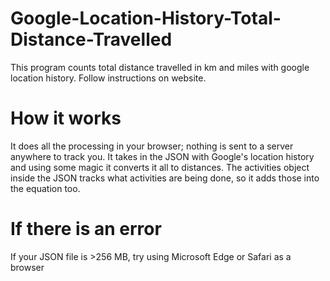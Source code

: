 # Google-Location-History-Total-Distance-Travelled
This program counts total distance travelled in km and miles with google location history. Follow instructions on website.

# How it works
It does all the processing in your browser; nothing is sent to a server anywhere to track you. It takes in the JSON with Google's location history and using some magic it converts it all to distances. The activities object inside the JSON tracks what activities are being done, so it adds those into the equation too. 

# If there is an error
If your JSON file is >256 MB, try using Microsoft Edge or Safari as a browser
